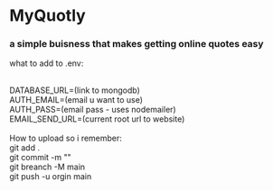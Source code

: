 # MyQuotly
### a simple buisness that makes getting online quotes easy

what to add to .env:

<br>
<div>
    DATABASE_URL=(link to mongodb)
</div>
<div>
    AUTH_EMAIL=(email u want to use)
</div>
<div>
    AUTH_PASS=(email pass - uses nodemailer)
</div>
<div>
    EMAIL_SEND_URL=(current root url to website)
</div>
<br>
<div>
    How to upload so i remember:
</div>
<div>
    git add .
</div>
<div>
    git commit -m ""
</div>
<div>
    git breanch -M main
</div>
<div>
    git push -u orgin main
</div>